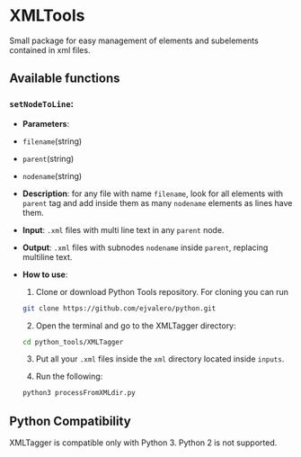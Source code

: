 # XMLTools

Small package for easy management of elements and subelements contained in xml files.


## Available functions

### `setNodeToLine`:
- __Parameters__: 
 - `filename`(string) 
 - `parent`(string)
 - `nodename`(string)
- __Description__: for any file with name `filename`, look for all elements with `parent` tag and add inside them as many `nodename` elements as lines have them.
- __Input__: `.xml` files with multi line text in any `parent` node.
- __Output__: `.xml` files with subnodes `nodename` inside `parent`, replacing multiline text.
- __How to use__: 

    1. Clone or download Python Tools repository. For cloning you can run

    ```sh
    git clone https://github.com/ejvalero/python.git
    ```

    2. Open the terminal and go to the XMLTagger directory:

    ```sh
    cd python_tools/XMLTagger
    ```

    3. Put all your `.xml` files inside the `xml` directory located inside `inputs`.

    4. Run the following:

    ```sh
    python3 processFromXMLdir.py
    ```


## Python Compatibility

XMLTagger is compatible only with Python 3. Python 2 is not supported.